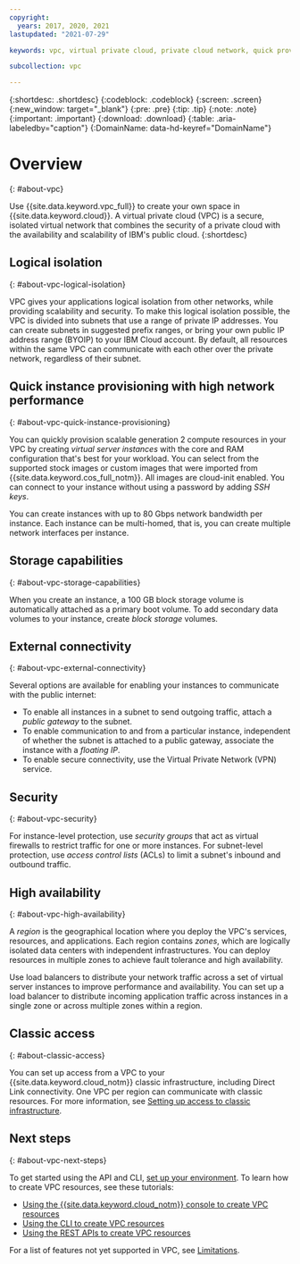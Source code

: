 ```yaml
---
copyright:
  years: 2017, 2020, 2021
lastupdated: "2021-07-29"

keywords: vpc, virtual private cloud, private cloud network, quick provisioning, logical isolation, security, cloud-native, workloads, BYOIP, high availability, ACL, Access control list, block storage volumes, generation 2, gen 2

subcollection: vpc

---
```


{:shortdesc: .shortdesc}
{:codeblock: .codeblock}
{:screen: .screen}
{:new_window: target="_blank"}
{:pre: .pre}
{:tip: .tip}
{:note: .note}
{:important: .important}
{:download: .download}
{:table: .aria-labeledby="caption"}
{:DomainName: data-hd-keyref="DomainName"}

# Overview
{: #about-vpc}

Use {{site.data.keyword.vpc_full}} to create your own space in {{site.data.keyword.cloud}}. A virtual private cloud (VPC) is a secure, isolated virtual network that combines the security of a private cloud with the availability and scalability of IBM's public cloud.
{:shortdesc}

## Logical isolation
{: #about-vpc-logical-isolation}

VPC gives your applications logical isolation from other networks, while providing scalability and security. To make this logical isolation possible, the VPC is divided into subnets that use a range of private IP addresses. You can create subnets in suggested prefix ranges, or bring your own public IP address range (BYOIP) to your IBM Cloud account. By default, all resources within the same VPC can communicate with each other over the private network, regardless of their subnet.

## Quick instance provisioning with high network performance
{: #about-vpc-quick-instance-provisioning}

You can quickly provision scalable generation 2 compute resources in your VPC by creating *virtual server instances* with the core and RAM configuration that's best for your workload. You can select from the supported stock images or custom images that were imported from {{site.data.keyword.cos_full_notm}}. All images are cloud-init enabled. You can connect to your instance without using a password by adding *SSH keys*.

You can create instances with up to 80 Gbps network bandwidth per instance. Each instance can be multi-homed, that is, you can create multiple network interfaces per instance.

## Storage capabilities
{: #about-vpc-storage-capabilities}

When you create an instance, a 100 GB block storage volume is automatically attached as a primary boot volume. To add secondary data volumes to your instance, create *block storage* volumes.

## External connectivity
{: #about-vpc-external-connectivity}

Several options are available for enabling your instances to communicate with the public internet:
* To enable all instances in a subnet to send outgoing traffic, attach a *public gateway* to the subnet.
* To enable communication to and from a particular instance, independent of whether the subnet is attached to a public gateway, associate the instance with a *floating IP*.
* To enable secure connectivity, use the Virtual Private Network (VPN) service.

## Security
{: #about-vpc-security}

For instance-level protection, use *security groups* that act as virtual firewalls to restrict traffic for one or more instances. For subnet-level protection, use *access control lists* (ACLs)  to limit a subnet's inbound and outbound traffic.

## High availability
{: #about-vpc-high-availability}

A *region* is the geographical location where you deploy the VPC's services, resources, and applications. Each region contains *zones*, which are logically isolated data centers with independent infrastructures. You can deploy resources in multiple zones to achieve fault tolerance and high availability.  

Use load balancers to distribute your network traffic across a set of virtual server instances to improve performance and availability. You can set up a load balancer to distribute incoming application traffic across instances in a single zone or across multiple zones within a region.

## Classic access
{: #about-classic-access}

You can set up access from a VPC to your {{site.data.keyword.cloud_notm}} classic infrastructure, including Direct Link connectivity. One VPC per region can communicate with classic resources. For more information, see [Setting up access to classic infrastructure](/docs/vpc?topic=vpc-setting-up-access-to-classic-infrastructure).

## Next steps
{: #about-vpc-next-steps}

To get started using the API and CLI, [set up your environment](/docs/vpc?topic=vpc-set-up-environment).
To learn how to create VPC resources, see these tutorials:

* [Using the {{site.data.keyword.cloud_notm}} console to create VPC resources](/docs/vpc?topic=vpc-creating-a-vpc-using-the-ibm-cloud-console)
* [Using the CLI to create VPC resources](/docs/vpc?topic=vpc-creating-a-vpc-using-cli)
* [Using the REST APIs to create VPC resources](/docs/vpc?topic=vpc-creating-a-vpc-using-the-rest-apis)

For a list of features not yet supported in VPC, see [Limitations](/docs/vpc?topic=vpc-limitations).
